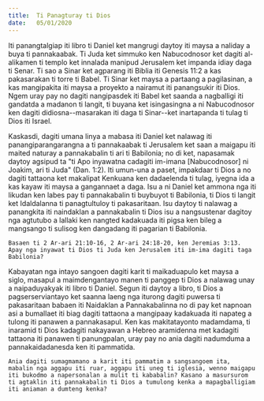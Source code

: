```yaml
---
title:  Ti Panagturay ti Dios
date:   05/01/2020
---
```


Iti panangtalgiap iti libro ti Daniel ket mangrugi daytoy iti maysa a naliday a buya ti pannakaabak. Ti Juda ket simmuko ken Nabucodnosor ket dagiti al-alikamen ti templo ket innalada manipud Jerusalem ket impanda idiay daga ti Senar. Ti sao a Sinar ket agparang iti Biblia iti Genesis 11:2 a kas pakasarakan ti torre ti Babel. Ti Sinar ket maysa a partaang a pagilasinan, a kas mangipakita iti maysa a proyekto a nairamut iti panangsukir iti Dios. Ngem uray pay no dagiti nangipasdek iti Babel ket saanda a nagballigi iti gandatda a madanon ti langit, ti buyana ket isingasingna a ni Nabucodnosor ken dagiti didiosna--masarakan iti daga ti Sinar--ket inartapanda ti tulag ti Dios iti Israel.

Kaskasdi, dagiti umana linya a mabasa iti Daniel ket nalawag iti panangiparangarangna a ti pannakaabak ti Jerusalem ket saan a maigapu iti maited naturay a pannakabalin ti ari ti Babilonia; no di ket, napasamak daytoy agsipud ta "ti Apo inyawatna cadagiti im-imana [Nabucodnosor] ni Joakim, ari ti Juda" (Dan. 1:2). Iti umun-una a paset, impakdaar ti Dios a no dagiti tattaona ket makalipat Kenkuana ken dadaelenda ti tulag, iyegna ida a kas kayaw iti maysa a gangannaet a daga. Isu a ni Daniel ket ammona nga iti likudan ken labes pay ti pannakabalin ti buybuyot ti Babilonia, ti Dios ti langit ket Idaldalanna ti panagtultuloy ti pakasaritaan. Isu daytoy ti nalawag a panangkita iti naindaklan a pannakabalin ti Dios isu a nangsustenar dagitoy nga agtutubo a lallaki ken nangted kadakuada iti pigsa ken bileg a mangsango ti sulisog ken dangadang iti pagarian ti Babilonia.

`Basaen ti 2 Ar-ari 21:10-16, 2 Ar-ari 24:18-20, ken Jeremias 3:13. Apay nga inyawat ti Dios ti Juda ken Jerusalem iti im-ima dagiti taga Babilonia?`

Kabayatan nga intayo sangoen dagiti karit ti maikaduapulo ket maysa a siglo, masapul a maimdengantayo manen ti panggep ti Dios a nalawag unay a naipaduyakyak iti libro ti Daniel. Segun iti daytoy a libro, ti Dios a pagserserviantayo ket saanna laeng nga iturong dagiti puwersa ti pakasaritaan babaen iti Naidaklan a Pannakabalinna no di pay ket napnoan asi a bumallaet iti biag dagiti tattaona a mangipaay kadakuada iti napateg a tulong iti panawen a pannakasapul. Ken kas makitatayonto madamdama, ti inaramid ti Dios kadagiti nakayawan a Hebreo aramidenna met kadagiti tattaona iti panawen ti panungpalan, uray pay no ania dagiti nadumduma a pannakaidadanesda ken iti pammatida.

`Ania dagiti sumagmamano a karit iti pammatim a sangsangoem ita, mabalin nga aggapu iti ruar, aggapu iti uneg ti iglesia, wenno maigapu iti bukodmo a napersonalan a mulit ti kababalin? Kasano a masursurom ti agtaklin iti pannakabalin ti Dios a tumulong kenka a mapagballigiam iti aniaman a dumteng kenka?`
